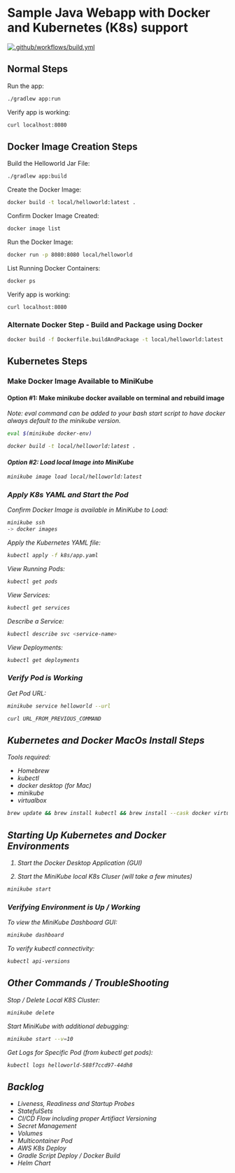 # Sample Java Webapp with Docker and Kubernetes (K8s) support
 
[![.github/workflows/build.yml](https://github.com/vicsz/java-k8s-spark-helloworld/actions/workflows/build.yml/badge.svg)](https://github.com/vicsz/java-k8s-spark-helloworldactions/workflows/build.yml)

## Normal Steps

Run the app:

```sh
./gradlew app:run
```

Verify app is working: 

```sh
curl localhost:8080
```

## Docker Image Creation Steps

Build the Helloworld Jar File:

```sh
./gradlew app:build
```

Create the Docker Image:

```sh
docker build -t local/helloworld:latest .
```

Confirm Docker Image Created:

```sh
docker image list
```

Run the Docker Image:

```sh
docker run -p 8080:8080 local/helloworld
```

List Running Docker Containers:

```sh
docker ps
```

Verify app is working: 

```sh
curl localhost:8080
```

### Alternate Docker Step - Build and Package using Docker

```sh
docker build -f Dockerfile.buildAndPackage -t local/helloworld:latest .
```

## Kubernetes Steps

### Make Docker Image Available to MiniKube

#### Option #1: Make minikube docker available on terminal and rebuild image

<i>Note: eval command can be added to your bash start script to have docker always default to the minikube version.
```sh
eval $(minikube docker-env)
```

```sh
docker build -t local/helloworld:latest .
```

#### Option #2: Load local Image into MiniKube

```sh
minikube image load local/helloworld:latest
```
### Apply K8s YAML and Start the Pod

Confirm Docker Image is available in MiniKube to Load:
```sh
minikube ssh
-> docker images
```

Apply the Kubernetes YAML file:
```sh
kubectl apply -f k8s/app.yaml
```

View Running Pods:
```sh
kubectl get pods
```

View Services:
```sh
kubectl get services
```

Describe a Service:
```sh
kubectl describe svc <service-name>
```

View Deployments:
```sh
kubectl get deployments
```

### Verify Pod is Working 

Get Pod URL:
```sh
minikube service helloworld --url
```

```sh
curl URL_FROM_PREVIOUS_COMMAND
```
  
## Kubernetes and Docker MacOs Install Steps

Tools required: 
- Homebrew 
- kubectl
- docker desktop (for Mac)
- minikube
- virtualbox

```sh
brew update && brew install kubectl && brew install --cask docker virtualbox && brew install minikube
```

## Starting Up Kubernetes and Docker Environments

1. Start the Docker Desktop Application (GUI)

2. Start the MiniKube local K8s Cluser (will take a few minutes)
```sh
minikube start 
```

### Verifying Environment is Up / Working

To view the MiniKube Dashboard GUI:
```sh
minikube dashboard
```
To verify kubectl connectivity:
```sh
kubectl api-versions
```

## Other Commands / TroubleShooting

Stop / Delete Local K8S Cluster:
```sh
minikube delete 
```
Start MiniKube with additional debugging:
```sh
minikube start --v=10 
```

Get Logs for Specific Pod (from kubectl get pods):
```sh
kubectl logs helloworld-588f7ccd97-44dh8
```

## Backlog
- Liveness, Readiness and Startup Probes
- StatefulSets
- CI/CD Flow including proper Artifiact Versioning
- Secret Management
- Volumes
- Multicontainer Pod
- AWS K8s Deploy
- Gradle Script Deploy / Docker Build
- Helm Chart





